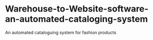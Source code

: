 # Warehouse-to-Website-software-an-automated-cataloging-system
An automated cataloguing system for fashion products
